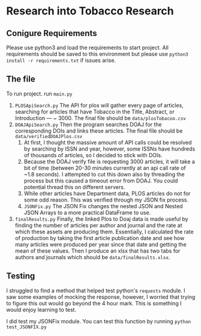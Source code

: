 # Research into Tobacco Research

## Conigure Requirements

Please use python3 and load the requirements to start project. All requirements should be saved to this environment but please use `python3 install -r requirements.txt` if issues arise.


## The file
To run project. run `main.py`

1. `PLOSApiSearch.py` The API for plos will gather every page of articles, searching for articles that have Tobacco in the Title, Abstract, or Introduction — ~ 3000. The final file should be `data/plosTobacoo.csv`
2. `DOAJApiSearch.py` Then the program searches DOAJ for the corresponding DOIs and links these articles. The final file should be `data/verifiedDOAJPlos.csv`
    1. At first, I thought the massive amount of API calls could be resolved by searching by ISSN and year, however, some ISSNs have hundreds of thousands of articles, so I decided to stick with DOIs.
    2. Because the DOAJ verify file is requesting 3000 articles, it will take a bit of time (between 20-30 minutes currently at an api call rate of ~1.8 seconds). I attempted to cut this down also by threading the process but this caused a timeout error from DOAJ. You could potential thread this on different servers.
    3. While other articles have Department data, PLOS articles do not for some odd reason. This was verified through my JSON fix process.
    4. `JSONFix.py` The JSON Fix changes the nested JSON and Nested JSON Arrays to a more practical DataFrame to use.
3. `finalResults.py` Finally, the linked Plos to Doaj data is made useful by finding the number of articles per author and journal and the rate at which  these assets are producing them. Essentially, I calculated the rate of production by taking the first article publication date and see how many articles were produced per year since that date and getting the mean of these values.
Then I produce an xlsx that has two tabs for authors and journals which should be `data/finalResults.xlsx`.


## Testing

I struggled to find a method that helped test python's `requests` module. I saw some examples of mocking the response, however, I worried that trying to figure this out would go beyond the 4 hour mark. This is something I would enjoy learning to test.

I did test my JSONFix module. You can test this function by running `python test_JSONFIX.py`

